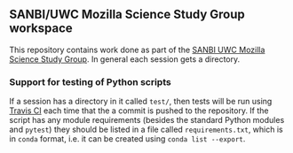 ## SANBI/UWC Mozilla Science Study Group workspace

This repository contains work done as part of the [SANBI UWC Mozilla Science Study Group](https://sanbi-sa.github.io/studyGroup/). In general each session gets a directory.

### Support for testing of Python scripts

If a session has a directory in it called `test/`, then tests will be run using [Travis CI](https://travis-ci.org/) each time that the a commit is pushed to the repository. If the script has any module requirements (besides the standard Python modules and `pytest`) they should be listed in a file called `requirements.txt`, which is in `conda` format, i.e. it can be created using `conda list --export`.